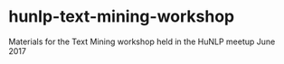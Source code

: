 # hunlp-text-mining-workshop
Materials for the Text Mining workshop held in the  HuNLP meetup June 2017
